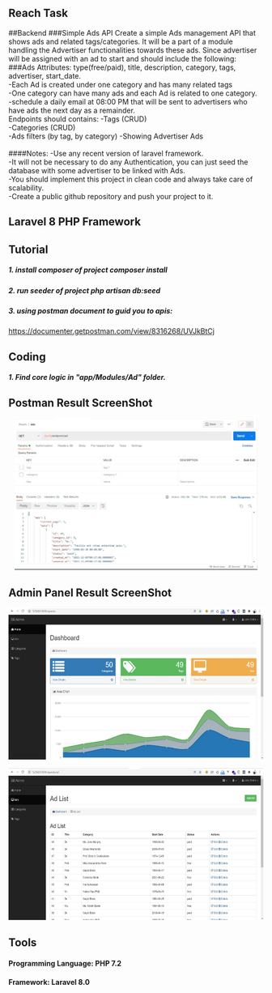 ## Reach Task

##Backend
###Simple Ads API
Create a simple Ads management API that shows ads and related tags/categories. It will be a part of a module handling the Advertiser
functionalities towards these ads. Since advertiser will be assigned with an ad to start and should include the following:
###Ads Attributes:
type(free/paid), title, description, category, tags, advertiser, start_date.<br/>
-Each Ad is created under one category and has many related tags<br/>
-One category can have many ads and each Ad is related to one category.<br/>
-schedule a daily email at 08:00 PM that will be sent to advertisers who have ads the next day as a remainder.<br/>
Endpoints should contains: -Tags (CRUD)<br/>
-Categories (CRUD)<br/>
-Ads filters (by tag, by category) -Showing Advertiser Ads<br/><br/>
####Notes:
-Use any recent version of laravel framework.<br/>
-It will not be necessary to do any Authentication, you can just seed the database with some advertiser to be linked with Ads.<br/>
-You should implement this project in clean code and always take care of scalability.<br/>
-Create a public github repository and push your project to it.<br/>

## Laravel 8 PHP Framework


## Tutorial

##### 1. install composer of project composer install
##### 2. run seeder of project php artisan db:seed
##### 3. using postman document to guid you to apis: <br/>
https://documenter.getpostman.com/view/8316268/UVJkBtCj

## Coding

##### 1. Find core logic in "app/Modules/Ad" folder.<br/>

## Postman Result ScreenShot

<p align="center">
<img src="./public/img/postman_api.JPG" style="height: 300px;" >
</p>

## Admin Panel Result ScreenShot

<p align="center">
<img src="./public/img/dashboard_admin.JPG" style="height: 300px;" >
</p>

<p align="center">
<img src="./public/img/ad_admin.JPG" style="height: 300px;" >
</p>

## Tools

#### Programming Language: PHP 7.2
#### Framework: Laravel 8.0

